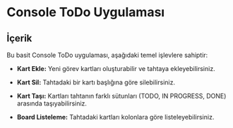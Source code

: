 # Console ToDo Uygulaması

## İçerik

Bu basit Console ToDo uygulaması, aşağıdaki temel işlevlere sahiptir:

- **Kart Ekle:** Yeni görev kartları oluşturabilir ve tahtaya ekleyebilirsiniz.

- **Kart Sil:** Tahtadaki bir kartı başlığına göre silebilirsiniz.

- **Kart Taşı:** Kartları tahtanın farklı sütunları (TODO, IN PROGRESS, DONE) arasında taşıyabilirsiniz.

- **Board Listeleme:** Tahtadaki kartları kolonlara göre listeleyebilirsiniz.


